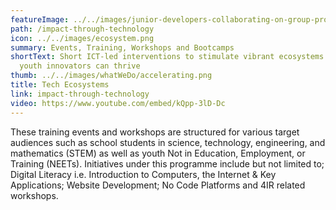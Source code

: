 ```yaml
---
featureImage: ../../images/junior-developers-collaborating-on-group-project-c-2022-04-11-18-09-08-utc.jpg
path: /impact-through-technology
icon: ../../images/ecosystem.png
summary: Events, Training, Workshops and Bootcamps
shortText: Short ICT-led interventions to stimulate vibrant ecosystems in which
  youth innovators can thrive
thumb: ../../images/whatWeDo/accelerating.png
title: Tech Ecosystems
link: impact-through-technology
video: https://www.youtube.com/embed/kQpp-3lD-Dc
---
```

These training events and workshops are structured for various target audiences such as school students in science, technology, engineering, and mathematics (STEM) as well as youth Not in Education, Employment, or Training (NEETs). Initiatives under this programme include but not limited to; Digital Literacy i.e. Introduction to Computers, the Internet & Key Applications; Website Development; No Code Platforms and 4IR related workshops.